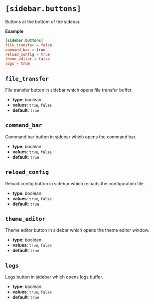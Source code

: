 # `[sidebar.buttons]`

Buttons at the bottom of the sidebar. 

**Example**

```toml
[sidebar.buttons]
file_transfer = false
command_bar = true
reload_config = true
theme_editor = false
logs = true
```

## `file_transfer`

File transfer button in sidebar which opens file transfer buffer.

- **type**: boolean
- **values**: `true`, `false`
- **default**: `true`

## `command_bar`

Command bar button in sidebar which opens the command bar.

- **type**: boolean
- **values**: `true`, `false`
- **default**: `true`

## `reload_config`

Reload config button in sidebar which reloads the configuration file.

- **type**: boolean
- **values**: `true`, `false`
- **default**: `true`

## `theme_editor`

Theme editor button in sidebar which opens the theme editor window.

- **type**: boolean
- **values**: `true`, `false`
- **default**: `true`

## `logs`

Logs button in sidebar which opens logs buffer.

- **type**: boolean
- **values**: `true`, `false`
- **default**: `true`

